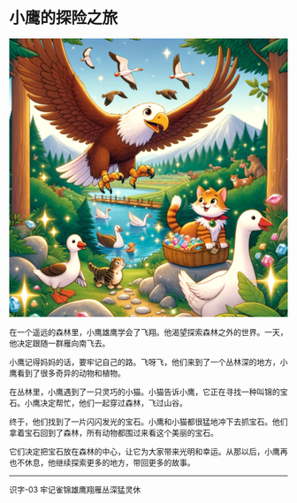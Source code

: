 # 小鹰的探险之旅

![](./story-img/识字-03-01.png)

在一个遥远的森林里，小鹰雄鹰学会了飞翔。他渴望探索森林之外的世界。一天，他决定跟随一群雁向南飞去。

小鹰记得妈妈的话，要牢记自己的路。飞呀飞，他们来到了一个丛林深的地方，小鹰看到了很多奇异的动物和植物。

在丛林里，小鹰遇到了一只灵巧的小猫。小猫告诉小鹰，它正在寻找一种叫锦的宝石。小鹰决定帮忙，他们一起穿过森林，飞过山谷。

终于，他们找到了一片闪闪发光的宝石。小鹰和小猫都很猛地冲下去抓宝石。他们拿着宝石回到了森林，所有动物都围过来看这个美丽的宝石。

它们决定把宝石放在森林的中心，让它为大家带来光明和幸运。从那以后，小鹰再也不休息，他继续探索更多的地方，带回更多的故事。

---

识字-03
牢记雀锦雄鹰翔雁丛深猛灵休
